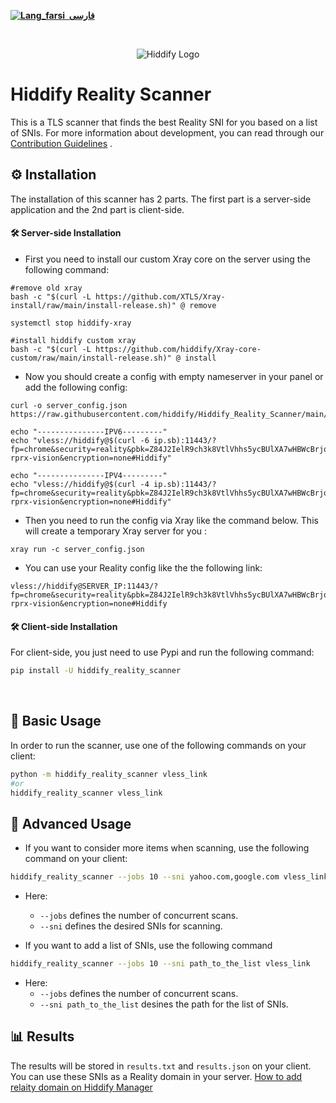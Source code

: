 <base target="_blank">

<div dir="ltr">



[**![Lang_farsi](https://user-images.githubusercontent.com/125398461/234186932-52f1fa82-52c6-417f-8b37-08fe9250a55f.png) &nbsp;فارسی**](README_fa.md)&nbsp;&nbsp;&nbsp;&nbsp;&nbsp;&nbsp;&nbsp;&nbsp;&nbsp;&nbsp;
</div>
<br>
<div align=center markdown="1">
 

![Hiddify Logo](https://user-images.githubusercontent.com/125398461/227777845-a4d0f86b-faa2-4f2b-a410-4aa5f68bfe19.png)

</div>

# Hiddify Reality Scanner

This is a TLS scanner that finds the best Reality SNI for you based on a list of SNIs. For more information about development, you can read through our [Contribution Guidelines](CONTRIBUTING.md) .

## ⚙️ Installation
The installation of this scanner has 2 parts. The first part is a server-side application and the 2nd part is client-side.


#### 🛠️ Server-side Installation

* First you need to install our custom Xray core on the server using the following command:
```
#remove old xray
bash -c "$(curl -L https://github.com/XTLS/Xray-install/raw/main/install-release.sh)" @ remove

systemctl stop hiddify-xray

#install hiddify custom xray
bash -c "$(curl -L https://github.com/hiddify/Xray-core-custom/raw/main/install-release.sh)" @ install
```

* Now you should create a config with empty nameserver in your panel or add the following config:
```
curl -o server_config.json https://raw.githubusercontent.com/hiddify/Hiddify_Reality_Scanner/main/server_config.json

echo "---------------IPV6---------"
echo "vless://hiddify@$(curl -6 ip.sb):11443/?fp=chrome&security=reality&pbk=Z84J2IelR9ch3k8VtlVhhs5ycBUlXA7wHBWcBrjqnAw&sid=6ba85179e30d4fc2&sni=www.google.com&type=tcp&flow=xtls-rprx-vision&encryption=none#Hiddify"

echo "---------------IPV4---------"
echo "vless://hiddify@$(curl -4 ip.sb):11443/?fp=chrome&security=reality&pbk=Z84J2IelR9ch3k8VtlVhhs5ycBUlXA7wHBWcBrjqnAw&sid=6ba85179e30d4fc2&sni=www.google.com&type=tcp&flow=xtls-rprx-vision&encryption=none#Hiddify"

```
* Then you need to run the config via Xray like the command below. This will create a temporary Xray server for you :
```
xray run -c server_config.json
```
* You can use your Reality config like the the following link:

```
vless://hiddify@SERVER_IP:11443/?fp=chrome&security=reality&pbk=Z84J2IelR9ch3k8VtlVhhs5ycBUlXA7wHBWcBrjqnAw&sid=6ba85179e30d4fc2&sni=www.yahoo.com&type=tcp&flow=xtls-rprx-vision&encryption=none#Hiddify
```

#### 🛠️ Client-side Installation
For client-side, you just need to use Pypi and run the following command:
```bash
pip install -U hiddify_reality_scanner
```

<br>

## 🚀 Basic Usage
In order to run the scanner, use one of the following commands on your client:
```bash
python -m hiddify_reality_scanner vless_link
#or
hiddify_reality_scanner vless_link
```
## 🚀 Advanced Usage
* If you want to consider more items when scanning, use the following command on your client:
```bash
hiddify_reality_scanner --jobs 10 --sni yahoo.com,google.com vless_link
```
* Here:
  * `--jobs` defines the number of concurrent scans.
  * `--sni` defines the desired SNIs for scanning.
 
* If you want to add a list of SNIs, use the following command
```bash
hiddify_reality_scanner --jobs 10 --sni path_to_the_list vless_link
```
* Here:
  * `--jobs` defines the number of concurrent scans.
  * `--sni path_to_the_list` desines the path for the list of SNIs.

## 📊 Results
The results will be stored in `results.txt` and `results.json` on your client. You can use these SNIs as a Reality domain in your server. [How to add relaity domain on Hiddify Manager](https://github.com/hiddify/Hiddify-Manager/wiki/How-to-use-Reality-on-Hiddify)
